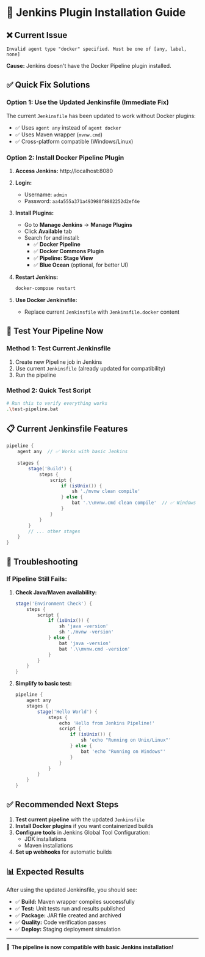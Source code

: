 # 🔧 Jenkins Plugin Installation Guide

## ❌ **Current Issue**
```
Invalid agent type "docker" specified. Must be one of [any, label, none]
```

**Cause:** Jenkins doesn't have the Docker Pipeline plugin installed.

## ✅ **Quick Fix Solutions**

### **Option 1: Use the Updated Jenkinsfile (Immediate Fix)**
The current `Jenkinsfile` has been updated to work without Docker plugins:
- ✅ Uses `agent any` instead of `agent docker`
- ✅ Uses Maven wrapper (`mvnw.cmd`) 
- ✅ Cross-platform compatible (Windows/Linux)

### **Option 2: Install Docker Pipeline Plugin**

1. **Access Jenkins:** http://localhost:8080
2. **Login:** 
   - Username: `admin`
   - Password: `aa4a555a371a493980f8802252d2ef4e`

3. **Install Plugins:**
   - Go to **Manage Jenkins** → **Manage Plugins**
   - Click **Available** tab
   - Search for and install:
     - ✅ **Docker Pipeline**
     - ✅ **Docker Commons Plugin**
     - ✅ **Pipeline: Stage View**
     - ✅ **Blue Ocean** (optional, for better UI)

4. **Restart Jenkins:**
   ```bash
   docker-compose restart
   ```

5. **Use Docker Jenkinsfile:**
   - Replace current `Jenkinsfile` with `Jenkinsfile.docker` content

## 🚀 **Test Your Pipeline Now**

### **Method 1: Test Current Jenkinsfile**
1. Create new Pipeline job in Jenkins
2. Use current `Jenkinsfile` (already updated for compatibility)
3. Run the pipeline

### **Method 2: Quick Test Script**
```bash
# Run this to verify everything works
.\test-pipeline.bat
```

## 📋 **Current Jenkinsfile Features**

```groovy
pipeline {
    agent any  // ✅ Works with basic Jenkins
    
    stages {
        stage('Build') {
            steps {
                script {
                    if (isUnix()) {
                        sh './mvnw clean compile'
                    } else {
                        bat '.\\mvnw.cmd clean compile'  // ✅ Windows support
                    }
                }
            }
        }
        // ... other stages
    }
}
```

## 🔧 **Troubleshooting**

### **If Pipeline Still Fails:**

1. **Check Java/Maven availability:**
   ```groovy
   stage('Environment Check') {
       steps {
           script {
               if (isUnix()) {
                   sh 'java -version'
                   sh './mvnw -version'
               } else {
                   bat 'java -version'
                   bat '.\\mvnw.cmd -version'
               }
           }
       }
   }
   ```

2. **Simplify to basic test:**
   ```groovy
   pipeline {
       agent any
       stages {
           stage('Hello World') {
               steps {
                   echo 'Hello from Jenkins Pipeline!'
                   script {
                       if (isUnix()) {
                           sh 'echo "Running on Unix/Linux"'
                       } else {
                           bat 'echo "Running on Windows"'
                       }
                   }
               }
           }
       }
   }
   ```

## ✅ **Recommended Next Steps**

1. **Test current pipeline** with the updated `Jenkinsfile`
2. **Install Docker plugins** if you want containerized builds
3. **Configure tools** in Jenkins Global Tool Configuration:
   - JDK installations
   - Maven installations
4. **Set up webhooks** for automatic builds

## 📊 **Expected Results**

After using the updated Jenkinsfile, you should see:
- ✅ **Build:** Maven wrapper compiles successfully
- ✅ **Test:** Unit tests run and results published
- ✅ **Package:** JAR file created and archived
- ✅ **Quality:** Code verification passes
- ✅ **Deploy:** Staging deployment simulation

---

🎯 **The pipeline is now compatible with basic Jenkins installation!**